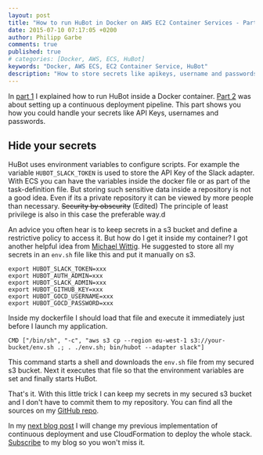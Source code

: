 ```yaml
---
layout: post
title: "How to run HuBot in Docker on AWS EC2 Container Services - Part 3"
date: 2015-07-10 07:17:05 +0200
author: Philipp Garbe
comments: true
published: true
# categories: [Docker, AWS, ECS, HuBot]
keywords: "Docker, AWS ECS, EC2 Container Service, HuBot"
description: "How to store secrets like apikeys, username and passwords of a docker container while using AWS EC2 Container Services ECS"
---
```


In [part 1](http://garbe.io/blog/2015/03/24/how-to-run-hubot-in-docker-on-aws-ec2-container-services-part-1/) I explained how to run HuBot inside a Docker container. [Part 2](http://garbe.io/blog/2015/05/11/how-to-run-hubot-in-docker-on-aws-ec2-container-services-part-2/) was about setting up a continuous deployment pipeline. This part shows you how you could handle your secrets like API Keys, usernames and passwords.


## Hide your secrets
HuBot uses environment variables to configure scripts. For example the variable ```HUBOT_SLACK_TOKEN``` is used to store the API Key of the Slack adapter. With ECS you can have the variables inside the docker file or as part of the task-definition file. But storing such sensitive data inside a repository is not a good idea. Even if its a private repository it can be viewed by more people than necessary. ~~Security by obscurity~~ (Edited) The principle of least privilege is also in this case the preferable way.d

An advice you often hear is to keep secrets in a s3 bucket and define a restrictive policy to access it. But how do I get it inside my container? I got another helpful idea from [Michael Wittig](https://michaelwittig.info/). He suggested to store all my secrets in an ```env.sh``` file like this and put it manually on s3.

    export HUBOT_SLACK_TOKEN=xxx
    export HUBOT_AUTH_ADMIN=xxx
    export HUBOT_SLACK_ADMIN=xxx
    export HUBOT_GITHUB_KEY=xxx
    export HUBOT_GOCD_USERNAME=xxx
    export HUBOT_GOCD_PASSWORD=xxx

Inside my dockerfile I should load that file and execute it immediately just before I launch my application.

    CMD ["/bin/sh", "-c", "aws s3 cp --region eu-west-1 s3://your-bucket/env.sh .; . ./env.sh; bin/hubot --adapter slack"]

This command starts a shell and downloads the ```env.sh``` file from my secured s3 bucket. Next it executes that file so that the environment variables are set and finally starts HuBot.

That's it. With this little trick I can keep my secrets in my secured s3 bucket and I don't have to commit them to my repository. You can find all the sources on my [GitHub repo](https://github.com/pgarbe/tatsu-hubot).

In my [next blog post](http://garbe.io/blog/2015/08/24/how-to-run-hubot-in-docker-on-aws-ec2-container-services-part-4/) I will change my previous implementation of continuous deployment and use CloudFormation to deploy the whole stack. [Subscribe](http://feeds.feedburner.com/pgarbe) to my blog so you won't miss it.
